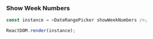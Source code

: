 ### Show Week Numbers

<!--start-code-->
```js
const instance = <DateRangePicker showWeekNumbers />;

ReactDOM.render(instance);

```
<!--end-code-->
